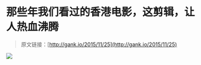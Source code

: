 # 那些年我们看过的香港电影，这剪辑，让人热血沸腾

> 原文链接：[http://gank.io/2015/11/25](http://gank.io/2015/11/25)

![](http://ww3.sinaimg.cn/large/7a8aed7bjw1eyd07uugyvj20qo0hqgom.jpg)

